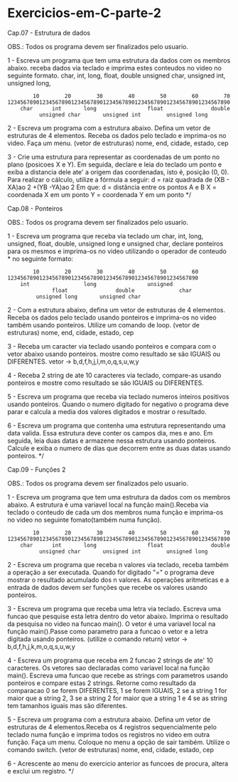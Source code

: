 # Exercicios-em-C-parte-2

Cap.07 - Estrutura de dados

OBS.: Todos os programa devem ser finalizados pelo usuario.

1 - Escreva um programa que tem uma estrutura da dados com os membros abaixo.
    receba dados via teclado e imprima estes conteudos no video no seguinte
    formato.
             char, int, long, float, double
             unsigned char, unsigned int, unsigned long,

            10        20        30        40        50        60        70
    1234567890123456789012345678901234567890123456789012345678901234567890
        char      int       long                float               double
              unsigned char       unsigned int        unsigned long

2 - Escreva um programa com a estrutura abaixo. Defina um vetor de estruturas
    de 4 elementos. Receba os dados pelo teclado e imprima-os no video. Faça um
    menu. (vetor de estruturas)
		nome, end, cidade, estado, cep

3 - Crie uma estrutura para representar as coordenadas de um ponto no plano
    (posicoes X e Y). Em seguida, declare e leia do teclado um ponto e exiba a
    distancia dele ate' a origem das coordenadas, isto é, posição (0, 0). Para
    realizar o cálculo, utilize a fórmula a seguir:
           d = raiz quadrada de  (XB - XA)ao 2 +(YB -YA)ao 2
    Em que:
    d = distância entre os pontos A e B
    X = coordenada X em um ponto
    Y = coordenada Y em um ponto
*/

Cap.08 - Ponteiros

OBS.: Todos os programa devem ser finalizados pelo usuario.

1 - Escreva um programa que receba via teclado um char, int, long, unsigned,
    float, double, unsigned long e unsigned char, declare ponteiros para os
    mesmos e imprima-os no video utilizando o operador de conteudo * no
    seguinte formato:

            10        20        30        40        50        60
    123456789012345678901234567890123456789012345678901234567890
        int                 long                unsigned
                  float               double              char
             unsigned long       unsigned char

2 - Com a estrutura abaixo, defina um vetor de estruturas de 4 elementos.
    Receba os dados pelo teclado usando ponteiros e imprima-os no video
    também usando ponteiros. Utilize um comando de loop. (vetor de estruturas)
              nome, end, cidade, estado, cep

3 - Receba um caracter via teclado usando ponteiros e compara com o vetor abaixo
    usando ponteiros. mostre como resultado se são IGUAIS ou DIFERENTES.
    vetor -> b,d,f,h,j,l,m,o,q,s,u,w,y

4 - Receba 2 string de ate 10 caracteres via teclado, compare-as usando ponteiros
    e mostre como resultado se são IGUAIS ou DIFERENTES.

5 - Escreva um programa que receba via teclado numeros inteiros positivos usando
    ponteiros. Quando o numero digitado for negativo o programa deve parar e calcula
    a media dos valores digitados e mostrar o resultado.

6 - Escreva um programa que contenha uma estrutura representando uma data
    valida. Essa estrutura deve conter os campos dia, mes e ano. Em seguida,
    leia duas datas e armazene nessa estrutura usando ponteiros. Calcule e exiba o numero de dias que decorrem entre as duas datas usando ponteiros.
*/

Cap.09 - Funções 2

OBS.: Todos os programa devem ser finalizados pelo usuario.

1 - Escreva um programa que tem uma estrutura da dados com os membros abaixo.
    A estrutura é uma variavel local na função main().Receba via teclado o
    conteudo de cada um dos membros numa função e imprima-os no video no
    seguinte fomato(também numa função).

            10        20        30        40        50        60        70
    1234567890123456789012345678901234567890123456789012345678901234567890
        char      int       long                float               double
              unsigned char       unsigned int        unsigned long

2 - Escreva um programa que receba n valores via teclado, receba também a
    operação a ser executada. Quando for digitado "=" o programa deve mostrar
    o resultado acumulado dos n valores. As operações aritmeticas e a entrada
    de dados devem ser funções que recebe os valores usando ponteiros.

3 - Escreva um programa que receba uma letra via teclado. Escreva uma funcao que
    pesquise esta letra dentro do vetor abaixo. Imprima o resultado da pesquisa no
    video na funcao main(). O vetor é uma variavel local na função main().Passe
    como parametro para a funcao o vetor e a letra digitada usando ponteiros.
    (utilize o comando return)
    vetor -> b,d,f,h,j,k,m,o,q,s,u,w,y

4 - Escreva um programa que receba em 2 funcao 2 strings de ate' 10 caracteres.
    Os vetores sao declaradas como variavel local na função main().
    Escreva uma funcao que recebe as strings com parametros usando ponteiros
    e compare estas 2 strings.
    Retorne como resultado da comparacao 0 se forem DIFERENTES, 1 se forem
    IGUAIS, 2 se a string 1 for maior que a string 2, 3 se a string 2 for maior
    que a string 1 e 4 se as string tem tamanhos iguais mas são diferentes.

5 - Escreva um programa com a estrutura abaixo. Defina um vetor de estruturas
    de 4 elementos.Receba os 4 registros sequencialmente pelo teclado numa
    função e imprima todos os registros no video em outra função. Faça um menu.
    Coloque no menu a opção de sair também. Utilize o comando switch.
    (vetor de estruturas)
                nome, end, cidade, estado, cep

6 - Acrescente ao menu do exercicio anterior as funcoes de procura, altera e
    exclui um registro.
*/

